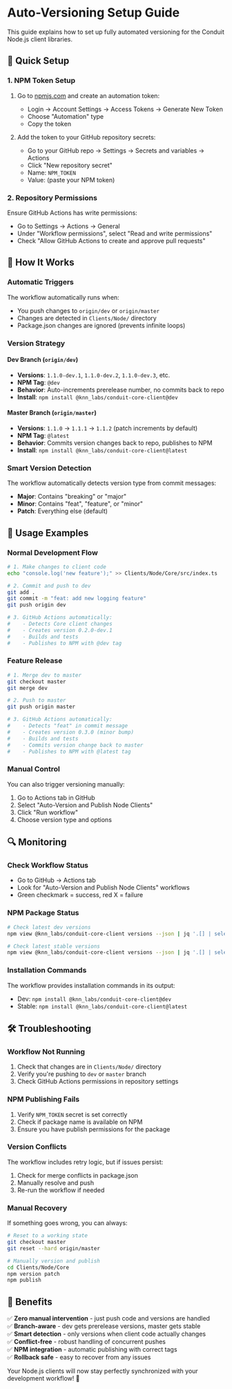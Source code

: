 # Auto-Versioning Setup Guide

This guide explains how to set up fully automated versioning for the Conduit Node.js client libraries.

## 🚀 Quick Setup

### 1. NPM Token Setup
1. Go to [npmjs.com](https://www.npmjs.com) and create an automation token:
   - Login → Account Settings → Access Tokens → Generate New Token
   - Choose "Automation" type
   - Copy the token

2. Add the token to your GitHub repository secrets:
   - Go to your GitHub repo → Settings → Secrets and variables → Actions
   - Click "New repository secret"
   - Name: `NPM_TOKEN`
   - Value: (paste your NPM token)

### 2. Repository Permissions
Ensure GitHub Actions has write permissions:
- Go to Settings → Actions → General
- Under "Workflow permissions", select "Read and write permissions"
- Check "Allow GitHub Actions to create and approve pull requests"

## 🎯 How It Works

### Automatic Triggers
The workflow automatically runs when:
- You push changes to `origin/dev` or `origin/master`
- Changes are detected in `Clients/Node/` directory
- Package.json changes are ignored (prevents infinite loops)

### Version Strategy

#### Dev Branch (`origin/dev`)
- **Versions**: `1.1.0-dev.1`, `1.1.0-dev.2`, `1.1.0-dev.3`, etc.
- **NPM Tag**: `@dev`
- **Behavior**: Auto-increments prerelease number, no commits back to repo
- **Install**: `npm install @knn_labs/conduit-core-client@dev`

#### Master Branch (`origin/master`)
- **Versions**: `1.1.0` → `1.1.1` → `1.1.2` (patch increments by default)
- **NPM Tag**: `@latest`
- **Behavior**: Commits version changes back to repo, publishes to NPM
- **Install**: `npm install @knn_labs/conduit-core-client@latest`

### Smart Version Detection
The workflow automatically detects version type from commit messages:
- **Major**: Contains "breaking" or "major"
- **Minor**: Contains "feat", "feature", or "minor" 
- **Patch**: Everything else (default)

## 📝 Usage Examples

### Normal Development Flow
```bash
# 1. Make changes to client code
echo "console.log('new feature');" >> Clients/Node/Core/src/index.ts

# 2. Commit and push to dev
git add .
git commit -m "feat: add new logging feature"
git push origin dev

# 3. GitHub Actions automatically:
#    - Detects Core client changes
#    - Creates version 0.2.0-dev.1
#    - Builds and tests
#    - Publishes to NPM with @dev tag
```

### Feature Release
```bash
# 1. Merge dev to master
git checkout master
git merge dev

# 2. Push to master
git push origin master

# 3. GitHub Actions automatically:
#    - Detects "feat" in commit message
#    - Creates version 0.3.0 (minor bump)
#    - Builds and tests
#    - Commits version change back to master
#    - Publishes to NPM with @latest tag
```

### Manual Control
You can also trigger versioning manually:
1. Go to Actions tab in GitHub
2. Select "Auto-Version and Publish Node Clients"
3. Click "Run workflow"
4. Choose version type and options

## 🔍 Monitoring

### Check Workflow Status
- Go to GitHub → Actions tab
- Look for "Auto-Version and Publish Node Clients" workflows
- Green checkmark = success, red X = failure

### NPM Package Status
```bash
# Check latest dev versions
npm view @knn_labs/conduit-core-client versions --json | jq '.[] | select(test("dev"))'

# Check latest stable versions  
npm view @knn_labs/conduit-core-client versions --json | jq '.[] | select(test("dev") | not)'
```

### Installation Commands
The workflow provides installation commands in its output:
- Dev: `npm install @knn_labs/conduit-core-client@dev`
- Stable: `npm install @knn_labs/conduit-core-client@latest`

## 🛠️ Troubleshooting

### Workflow Not Running
1. Check that changes are in `Clients/Node/` directory
2. Verify you're pushing to `dev` or `master` branch
3. Check GitHub Actions permissions in repository settings

### NPM Publishing Fails
1. Verify `NPM_TOKEN` secret is set correctly
2. Check if package name is available on NPM
3. Ensure you have publish permissions for the package

### Version Conflicts
The workflow includes retry logic, but if issues persist:
1. Check for merge conflicts in package.json
2. Manually resolve and push
3. Re-run the workflow if needed

### Manual Recovery
If something goes wrong, you can always:
```bash
# Reset to a working state
git checkout master
git reset --hard origin/master

# Manually version and publish
cd Clients/Node/Core
npm version patch
npm publish
```

## 🎉 Benefits

✅ **Zero manual intervention** - just push code and versions are handled  
✅ **Branch-aware** - dev gets prerelease versions, master gets stable  
✅ **Smart detection** - only versions when client code actually changes  
✅ **Conflict-free** - robust handling of concurrent pushes  
✅ **NPM integration** - automatic publishing with correct tags  
✅ **Rollback safe** - easy to recover from any issues  

Your Node.js clients will now stay perfectly synchronized with your development workflow! 🚀